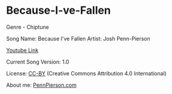 # Because-I-ve-Fallen
Genre - Chiptune

Song Name: Because I've Fallen
Artist: Josh Penn-Pierson

[Youtube Link](https://www.youtube.com/watch?v=7F8VQHpq2IA&index=23&list=PLye9mcKwe2zy3KW8uK_3F7HVMjJjdqSqU)

Current Song Version: 1.0

License: [CC-BY](http://creativecommons.org/licenses/by/4.0/) (Creative Commons Attribution 4.0 International)

About me: [PennPierson.com](http://pennpierson.com/)